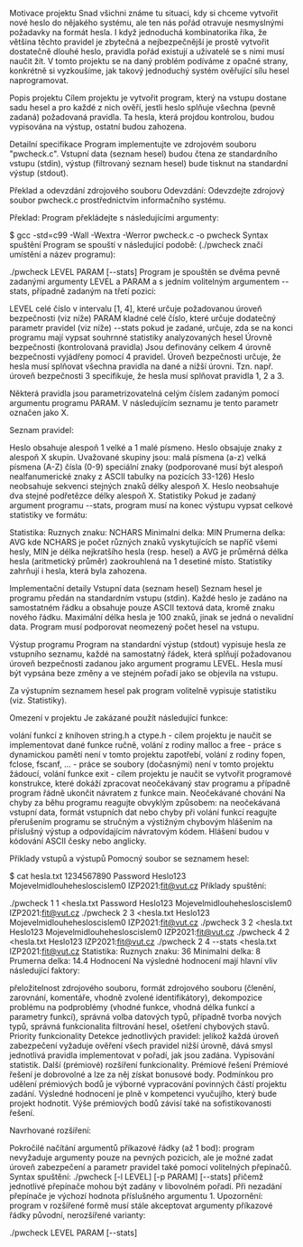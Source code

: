 
Motivace projektu
Snad všichni známe tu situaci, kdy si chceme vytvořit nové heslo do nějakého systému, ale ten nás pořád otravuje nesmyslnými požadavky na formát hesla. I když jednoduchá kombinatorika říka, že většina těchto pravidel je zbytečná a nejbezpečnější je prostě vytvořit dostatečně dlouhé heslo, pravidla pořád existují a uživatelé se s nimi musí naučit žít. V tomto projektu se na daný problém podíváme z opačné strany, konkrétně si vyzkoušíme, jak takový jednoduchý systém ověřující sílu hesel naprogramovat.

Popis projektu
Cílem projektu je vytvořit program, který na vstupu dostane sadu hesel a pro každé z nich ověří, jestli heslo splňuje všechna (pevně zadaná) požadovaná pravidla. Ta hesla, která projdou kontrolou, budou vypisována na výstup, ostatní budou zahozena.

Detailní specifikace
Program implementujte ve zdrojovém souboru "pwcheck.c". Vstupní data (seznam hesel) budou čtena ze standardního vstupu (stdin), výstup (filtrovaný seznam hesel) bude tisknut na standardní výstup (stdout).

Překlad a odevzdání zdrojového souboru
Odevzdání: Odevzdejte zdrojový soubor pwcheck.c prostřednictvím informačního systému.

Překlad: Program překládejte s následujícími argumenty:

$ gcc -std=c99 -Wall -Wextra -Werror pwcheck.c -o pwcheck 
Syntax spuštění
Program se spouští v následující podobě: (./pwcheck značí umístění a název programu):

./pwcheck LEVEL PARAM [--stats] 
Program je spouštěn se dvěma pevně zadanými argumenty LEVEL a PARAM a s jedním volitelným argumentem --stats, případně zadaným na třetí pozici:

LEVEL
celé číslo v intervalu [1, 4], které určuje požadovanou úroveň bezpečnosti (viz níže)
PARAM
kladné celé číslo, které určuje dodatečný parametr pravidel (viz níže)
--stats
pokud je zadané, určuje, zda se na konci programu mají vypsat souhrnné statistiky analyzovaných hesel
Úrovně bezpečnosti (kontrolovaná pravidla)
Jsou definovány celkem 4 úrovně bezpečnosti vyjádřeny pomocí 4 pravidel. Úroveň bezpečnosti určuje, že hesla musí splňovat všechna pravidla na dané a nižší úrovni. Tzn. např. úroveň bezpečnosti 3 specifikuje, že hesla musí splňovat pravidla 1, 2 a 3.

Některá pravidla jsou parametrizovatelná celým číslem zadaným pomocí argumentu programu PARAM. V následujícím seznamu je tento parametr označen jako X.

Seznam pravidel:

Heslo obsahuje alespoň 1 velké a 1 malé písmeno.
Heslo obsajuje znaky z alespoň X skupin. Uvažované skupiny jsou:
malá písmena (a-z)
velká písmena (A-Z)
čísla (0-9)
speciální znaky (podporované musí být alespoň nealfanumerické znaky z ASCII tabulky na pozicích 33-126)
Heslo neobsahuje sekvenci stejných znaků délky alespoň X.
Heslo neobsahuje dva stejné podřetězce délky alespoň X.
Statistiky
Pokud je zadaný argument programu --stats, program musí na konec výstupu vypsat celkové statistiky ve formátu:

Statistika:
Ruznych znaku: NCHARS
Minimalni delka: MIN
Prumerna delka: AVG
kde NCHARS je počet různých znaků vyskytujících se napříč všemi hesly, MIN je délka nejkratšího hesla (resp. hesel) a AVG je průměrná délka hesla (aritmetický průměr) zaokrouhlená na 1 desetiné místo. Statistiky zahrňují i hesla, která byla zahozena.

Implementační detaily
Vstupní data (seznam hesel)
Seznam hesel je programu předán na standardním vstupu (stdin). Každé heslo je zadáno na samostatném řádku a obsahuje pouze ASCII textová data, kromě znaku nového řádku. Maximální délka hesla je 100 znaků, jinak se jedná o nevalidní data. Program musí podporovat neomezený počet hesel na vstupu.

Výstup programu
Program na standardní výstup (stdout) vypisuje hesla ze vstupního seznamu, každé na samostatný řádek, která splňují požadovanou úroveň bezpečnosti zadanou jako argument programu LEVEL. Hesla musí být vypsána beze změny a ve stejném pořadí jako se objevila na vstupu.

Za výstupním seznamem hesel pak program volitelně vypisuje statistiku (viz. Statistiky).

Omezení v projektu
Je zakázané použít následující funkce:

volání funkcí z knihoven string.h a ctype.h - cílem projektu je naučit se implementovat dané funkce ručně,
volání z rodiny malloc a free - práce s dynamickou pamětí není v tomto projektu zapotřebí,
volání z rodiny fopen, fclose, fscanf, ... - práce se soubory (dočasnými) není v tomto projektu žádoucí,
volání funkce exit - cílem projektu je naučit se vytvořit programové konstrukce, které dokáží zpracovat neočekávaný stav programu a případně program řádně ukončit návratem z funkce main.
Neočekávané chování
Na chyby za běhu programu reagujte obvyklým způsobem: na neočekávaná vstupní data, formát vstupních dat nebo chyby při volání funkcí reagujte přerušením programu se stručným a výstižným chybovým hlášením na příslušný výstup a odpovídajícím návratovým kódem. Hlášení budou v kódování ASCII česky nebo anglicky.

Příklady vstupů a výstupů
Pomocný soubor se seznamem hesel:

$ cat hesla.txt
1234567890
Password
Heslo123
Mojevelmidlouhehesloscislem0
IZP2021:fit@vut.cz
Příklady spuštění:

./pwcheck 1 1 <hesla.txt
Password
Heslo123
Mojevelmidlouhehesloscislem0
IZP2021:fit@vut.cz
./pwcheck 2 3 <hesla.txt
Heslo123
Mojevelmidlouhehesloscislem0
IZP2021:fit@vut.cz
./pwcheck 3 2 <hesla.txt
Heslo123
Mojevelmidlouhehesloscislem0
IZP2021:fit@vut.cz
./pwcheck 4 2 <hesla.txt
Heslo123
IZP2021:fit@vut.cz
./pwcheck 2 4 --stats <hesla.txt
IZP2021:fit@vut.cz
Statistika:
Ruznych znaku: 36
Minimalni delka: 8
Prumerna delka: 14.4
Hodnocení
Na výsledné hodnocení mají hlavní vliv následující faktory:

přeložitelnost zdrojového souboru,
formát zdrojového souboru (členění, zarovnání, komentáře, vhodně zvolené identifikátory),
dekompozice problému na podproblémy (vhodné funkce, vhodná délka funkcí a parametry funkcí),
správná volba datových typů, případně tvorba nových typů,
správná funkcionalita filtrování hesel,
ošetření chybových stavů.
Priority funkcionality
Detekce jednotlivých pravidel: jelikož každá úroveň zabezpečení vyžaduje ověření všech pravidel nižší úrovně, dává smysl jednotlivá pravidla implementovat v pořadí, jak jsou zadána.
Vypisování statistik.
Další (prémiové) rozšíření funkcionality.
Prémiové řešení
Prémiové řešení je dobrovolné a lze za něj získat bonusové body. Podmínkou pro udělení prémiových bodů je výborné vypracování povinných částí projektu zadání. Výsledné hodnocení je plně v kompetenci vyučujího, který bude projekt hodnotit. Výše prémiových bodů závisí také na sofistikovanosti řešení.

Navrhované rozšíření:

Pokročilé načítání argumentů příkazové řádky (až 1 bod): program nevyžaduje argumenty pouze na pevných pozicích, ale je možné zadat úroveň zabezpečení a parametr pravidel také pomocí volitelných přepínačů. Syntax spuštění:
./pwcheck [-l LEVEL] [-p PARAM] [--stats]
přičemž jednotlivé přepínače mohou být zadány v libovolném pořadí. Při nezadání přepínače je výchozí hodnota příslušného argumentu 1. Upozornění: program v rozšířené formě musí stále akceptovat argumenty příkazové řádky původní, nerozšířené varianty:

./pwcheck LEVEL PARAM [--stats]

